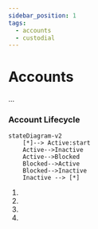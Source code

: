 ```yaml
---
sidebar_position: 1
tags:
  - accounts
  - custodial
---
```


# Accounts

...

### Account Lifecycle

```mermaid
stateDiagram-v2
    [*]--> Active:start
    Active-->Inactive
    Active-->Blocked
    Blocked-->Active
    Blocked-->Inactive
    Inactive --> [*]
```

1. 
2. 
3. 
4. 